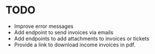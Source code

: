 # TODO

* Improve error messages
* Add endpoint to send invoices via emails
* Add endpoints to add attachments to invoices or tickets
* Provide a link to download income invoices in pdf.
